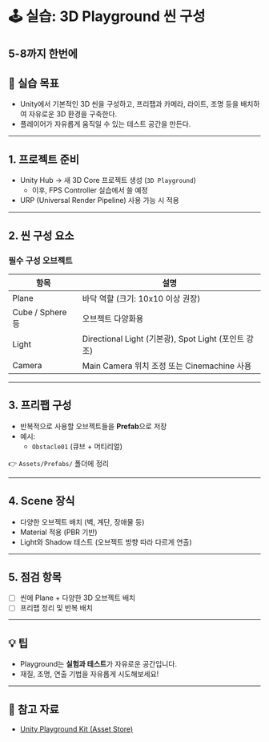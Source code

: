 # 🕹️ 실습: 3D Playground 씬 구성

## 5-8까지 한번에

## 🧠 실습 목표

- Unity에서 기본적인 3D 씬을 구성하고, 프리팹과 카메라, 라이트, 조명 등을 배치하여 자유로운 3D 환경을 구축한다.
- 플레이어가 자유롭게 움직일 수 있는 테스트 공간을 만든다.

---

## 1. 프로젝트 준비

- Unity Hub → 새 3D Core 프로젝트 생성 (`3D Playground`)
  - 이후, FPS Controller 실습에서 쓸 예정
- URP (Universal Render Pipeline) 사용 가능 시 적용

---

## 2. 씬 구성 요소

### 필수 구성 오브젝트
| 항목 | 설명 |
|------|------|
| Plane | 바닥 역할 (크기: 10x10 이상 권장) |
| Cube / Sphere 등 | 오브젝트 다양화용 |
| Light | Directional Light (기본광), Spot Light (포인트 강조) |
| Camera | Main Camera 위치 조정 또는 Cinemachine 사용 |

---

## 3. 프리팹 구성

- 반복적으로 사용할 오브젝트들을 **Prefab**으로 저장
- 예시:
  - `Obstacle01` (큐브 + 머티리얼)

👉 `Assets/Prefabs/` 폴더에 정리

---

## 4. Scene 장식

- 다양한 오브젝트 배치 (벽, 계단, 장애물 등)
- Material 적용 (PBR 기반)
- Light와 Shadow 테스트 (오브젝트 방향 따라 다르게 연출)

---

## 5. 점검 항목

- [ ] 씬에 Plane + 다양한 3D 오브젝트 배치
- [ ] 프리팹 정리 및 반복 배치

---

## 💡 팁

- Playground는 **실험과 테스트**가 자유로운 공간입니다.
- 재질, 조명, 연출 기법을 자유롭게 시도해보세요!

---

## 🔗 참고 자료

- [Unity Playground Kit (Asset Store)](https://assetstore.unity.com/packages/3d/environments/playground-low-poly-191533)

